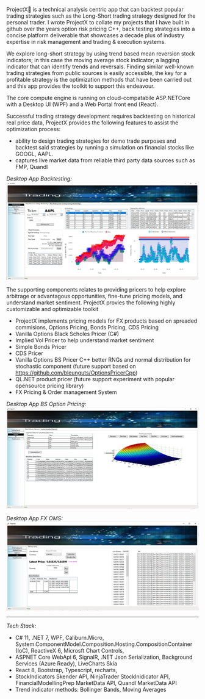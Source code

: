 ProjectX🌊 is a technical analysis centric app that can backtest popular trading strategies such as the Long-Short trading strategy designed for the personal trader. 
I wrote ProjectX to collate my projects that I have built in github over the years option risk pricing C++, back testing strategies into a concise platform deliverable that showcases a decade plus of industry expertise in risk management and trading & execution systems.

We explore long-short strategy by using trend based mean reversion stock indicators; in this case the moving average stock indicator; a lagging indicator that can identify trends and reversals. 
Finding similar well-known trading strategies from public sources is easily accessible, the key for a profitable strategy is the optimization methods that have been carried out and this app provides the toolkit to support this endeavour.

The core compute engine is running on cloud-compatabile ASP.NETCore with a Desktop UI (WPF) and a Web Portal front end (React).

Successful trading strategy development requires backtesting on historical real price data, 
ProjectX provides the following features to assist the optimization process:
* ability to design trading strategies for demo trade purposes and backtest said strategies by running a simulation on financial stocks like GOOGL, AAPL.
* captures live market data from reliable third party data sources such as FMP, Quandl

_Desktop App Backtesting:_
![Backtesting](Backtesting.jpg)

The supporting components relates to providing pricers to help explore arbitrage or advantagous opportunities, fine-tune pricing models, and understand market sentiment.
ProjectX provies the following highly customizable and optimizable toolkit
* ProjectX implements pricing models for FX products based on spreaded commisions, Options Pricing, Bonds Pricing, CDS Pricing
* Vanilla Options Black Scholes Pricer (C#)
* Implied Vol Pricer to help understand market sentiment
* Simple Bonds Pricer
* CDS Pricer
* Vanilla Options BS Pricer C++ better RNGs and normal distribution for stochastic component  (future support based on https://github.com/bleunguts/OptionsPricerCpp) 
* QL.NET product pricer (future support experiment with popular opensource pricing library)
* FX Pricing & Order management System

_Desktop App BS Option Pricing:_
![Options](Options.jpg)

_Desktop App FX OMS:_
![FXOMS](FXOMS.jpg)

------------------------------------------------------------------------------------------------------------------------------------------------------------------------
_Tech Stack:_
* C# 11, .NET 7, WPF, Caliburn.Micro, System.ComponentModel.Composition.Hosting.CompositionContainer (IoC), ReactiveX 6, Microsft Chart Controls,
* ASPNET Core WebApi 6, SignalR, .NET Json Serialization, Background Services (Azure Ready), LiveCharts Skia
* React 8, Bootstrap,  Typescript, recharts,
* StockIndicators Skender API,  NinjaTrader StockInidicator API, FinancialModellingPrep MarketData API, Quandl MarketData API
* Trend indicator methods: Bollinger Bands, Moving Averages
 